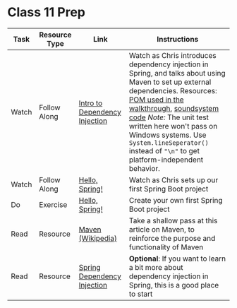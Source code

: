 # Class 11 Prep

Task | Resource Type | Link  | Instructions
--------------|------|------|-------------
Watch | Follow Along | [Intro to Dependency Injection][di-walkthrough] | Watch as Chris introduces dependency injection in Spring, and talks about using Maven to set up external dependencies. Resources: [POM used in the walkthrough][pom], [soundsystem code][soundsystem] *Note:* The unit test written here won't pass on Windows systems. Use `System.lineSeperator()` instead of `"\n"` to get platform-independent behavior.
Watch | Follow Along | [Hello, Spring!][hello-spring] | Watch as Chris sets up our first Spring Boot project
Do | Exercise | [Hello, Spring!][hello-spring-ex] | Create your own first Spring Boot project
Read | Resource | [Maven (Wikipedia)][wikipedia-maven] | Take a shallow pass at this article on Maven, to reinforce the purpose and functionality of Maven
Read | Resource | [Spring Dependency Injection][spring-di] | **Optional**: If you want to learn a bit more about dependency injection in Spring, this is a good place to start

[wikipedia-maven]: https://en.wikipedia.org/wiki/Apache_Maven
[spring-di]: http://www.vogella.com/tutorials/SpringDependencyInjection/article.html
[hello-spring]: https://youtu.be/Kgnr9oMpcx8
[hello-spring-ex]: ../../materials/exercises/hello-spring/
[di-walkthrough]: https://www.youtube.com/watch?v=lW6q9eNCUns
[pom]: https://github.com/LaunchCodeEducation/soundsystem/blob/master/pom.xml
[soundsystem]: https://github.com/LaunchCodeEducation/soundsystem
